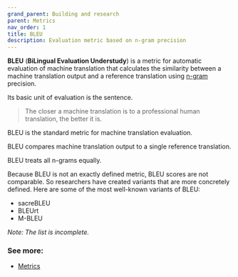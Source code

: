 ```yaml
---
grand_parent: Building and research
parent: Metrics
nav_order: 1
title: BLEU
description: Evaluation metric based on n-gram precision
---
```


**BLEU** (**BiLingual Evaluation Understudy**) is a metric for automatic evaluation of machine translation that calculates the similarity between a machine translation output and a reference translation using [n-gram](/../concepts/n-gram.md) precision.

Its basic unit of evaluation is the sentence.

> The closer a machine translation is to a professional human translation, the better it is.

BLEU is the standard metric for machine translation evaluation.

BLEU compares machine translation output to a single reference translation.

BLEU treats all n-grams equally.

Because BLEU is not an exactly defined metric, BLEU scores are not comparable.
So researchers have created variants that are more concretely defined.
Here are some of the most well-known variants of BLEU:

- sacreBLEU
- BLEUrt
- M-BLEU

*Note: The list is incomplete.*

### See more:

- [Metrics](/../resources/publications#metrics)
